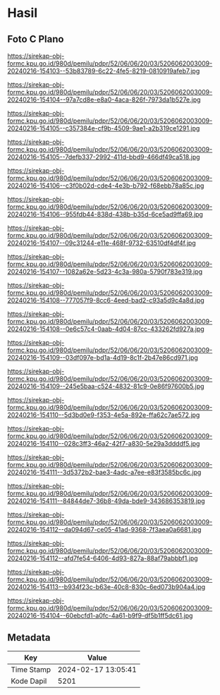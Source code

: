 # Hasil

## Foto C Plano

https://sirekap-obj-formc.kpu.go.id/980d/pemilu/pdpr/52/06/06/20/03/5206062003009-20240216-154103--53b83789-6c22-4fe5-8219-0810919afeb7.jpg

https://sirekap-obj-formc.kpu.go.id/980d/pemilu/pdpr/52/06/06/20/03/5206062003009-20240216-154104--97a7cd8e-e8a0-4aca-826f-7973da1b527e.jpg

https://sirekap-obj-formc.kpu.go.id/980d/pemilu/pdpr/52/06/06/20/03/5206062003009-20240216-154105--c357384e-cf9b-4509-9ae1-a2b319ce1291.jpg

https://sirekap-obj-formc.kpu.go.id/980d/pemilu/pdpr/52/06/06/20/03/5206062003009-20240216-154105--7defb337-2992-411d-bbd9-466df49ca518.jpg

https://sirekap-obj-formc.kpu.go.id/980d/pemilu/pdpr/52/06/06/20/03/5206062003009-20240216-154106--c3f0b02d-cde4-4e3b-b792-f68ebb78a85c.jpg

https://sirekap-obj-formc.kpu.go.id/980d/pemilu/pdpr/52/06/06/20/03/5206062003009-20240216-154106--955fdb44-838d-438b-b35d-6ce5ad9ffa69.jpg

https://sirekap-obj-formc.kpu.go.id/980d/pemilu/pdpr/52/06/06/20/03/5206062003009-20240216-154107--09c31244-e11e-468f-9732-63510df4df4f.jpg

https://sirekap-obj-formc.kpu.go.id/980d/pemilu/pdpr/52/06/06/20/03/5206062003009-20240216-154107--1082a62e-5d23-4c3a-980a-5790f783e319.jpg

https://sirekap-obj-formc.kpu.go.id/980d/pemilu/pdpr/52/06/06/20/03/5206062003009-20240216-154108--777057f9-8cc6-4eed-bad2-c93a5d9c4a8d.jpg

https://sirekap-obj-formc.kpu.go.id/980d/pemilu/pdpr/52/06/06/20/03/5206062003009-20240216-154108--0e6c57c4-0aab-4d04-87cc-433262fd927a.jpg

https://sirekap-obj-formc.kpu.go.id/980d/pemilu/pdpr/52/06/06/20/03/5206062003009-20240216-154109--03df097e-bd1a-4d19-8c1f-2b47e86cd971.jpg

https://sirekap-obj-formc.kpu.go.id/980d/pemilu/pdpr/52/06/06/20/03/5206062003009-20240216-154109--245e5baa-c524-4832-81c9-0e86f97600b5.jpg

https://sirekap-obj-formc.kpu.go.id/980d/pemilu/pdpr/52/06/06/20/03/5206062003009-20240216-154110--5d3bd0e9-f353-4e5a-892e-ffa62c7ae572.jpg

https://sirekap-obj-formc.kpu.go.id/980d/pemilu/pdpr/52/06/06/20/03/5206062003009-20240216-154110--028c3ff3-46a2-42f7-a830-5e29a3ddddf5.jpg

https://sirekap-obj-formc.kpu.go.id/980d/pemilu/pdpr/52/06/06/20/03/5206062003009-20240216-154111--3d5372b2-bae3-4adc-a7ee-e83f3585bc6c.jpg

https://sirekap-obj-formc.kpu.go.id/980d/pemilu/pdpr/52/06/06/20/03/5206062003009-20240216-154111--84844de7-36b8-49da-bde9-343686353819.jpg

https://sirekap-obj-formc.kpu.go.id/980d/pemilu/pdpr/52/06/06/20/03/5206062003009-20240216-154112--da094d67-ce05-41ad-9368-7f3aea0a6681.jpg

https://sirekap-obj-formc.kpu.go.id/980d/pemilu/pdpr/52/06/06/20/03/5206062003009-20240216-154112--afd7fe54-6406-4d93-827a-88af79abbbf1.jpg

https://sirekap-obj-formc.kpu.go.id/980d/pemilu/pdpr/52/06/06/20/03/5206062003009-20240216-154113--b934f23c-b63e-40c8-830c-6ed073b904a4.jpg

https://sirekap-obj-formc.kpu.go.id/980d/pemilu/pdpr/52/06/06/20/03/5206062003009-20240216-154104--60ebcfd1-a0fc-4a61-b9f9-df5b1ff5dc61.jpg


## Metadata

| Key        | Value               |
| ---------- | ------------------- |
| Time Stamp | 2024-02-17 13:05:41 |
| Kode Dapil | 5201                |



